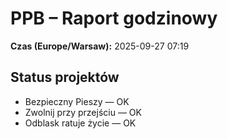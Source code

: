 # PPB – Raport godzinowy
**Czas (Europe/Warsaw):** 2025-09-27 07:19

## Status projektów
- Bezpieczny Pieszy — OK
- Zwolnij przy przejściu — OK
- Odblask ratuje życie — OK

